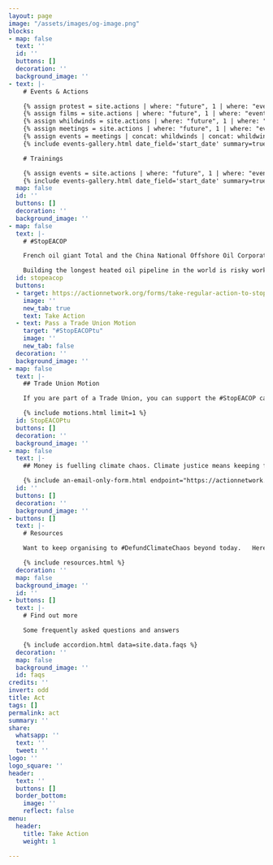 ```yaml
---
layout: page
image: "/assets/images/og-image.png"
blocks:
- map: false
  text: ''
  id: ''
  buttons: []
  decoration: ''
  background_image: ''
- text: |-
    # Events & Actions

    {% assign protest = site.actions | where: "future", 1 | where: "event_type", "Protest" %}
    {% assign films = site.actions | where: "future", 1 | where: "event_type", "Film" %}
    {% assign whildwinds = site.actions | where: "future", 1 | where: "event_type", "Whirlwind moment / Mass Mobilisation" %}
    {% assign meetings = site.actions | where: "future", 1 | where: "event_type", "Meeting" %}
    {% assign events = meetings | concat: whildwinds | concat: whildwinds | concat: films | concat: protest  %}
    {% include events-gallery.html date_field='start_date' summary=true %}

    # Trainings

    {% assign events = site.actions | where: "future", 1 | where: "event_type", "Training" %}
    {% include events-gallery.html date_field='start_date' summary=true image=false  %}
  map: false
  id: ''
  buttons: []
  decoration: ''
  background_image: ''
- map: false
  text: |-
    # #StopEACOP

    French oil giant Total and the China National Offshore Oil Corporation are on the cusp of building a massive crude oil pipeline right through the heart of Africa – displacing communities, endangering wildlife and tipping the world closer to full-blown climate catastrophe.

    Building the longest heated oil pipeline in the world is risky work, and Total can’t do it alone. They are seeking insurance and funding from some of the world’s largest insurance companies and banks to get this project off the ground.
  id: stopeacop
  buttons:
  - target: https://actionnetwork.org/forms/take-regular-action-to-stopeacop-2
    image: ''
    new_tab: true
    text: Take Action
  - text: Pass a Trade Union Motion
    target: "#StopEACOPtu"
    image: ''
    new_tab: false
  decoration: ''
  background_image: ''
- map: false
  text: |-
    ## Trade Union Motion

    If you are part of a Trade Union, you can support the #StopEACOP campaign by passing this motion at your local branch.

    {% include motions.html limit=1 %}
  id: StopEACOPtu
  buttons: []
  decoration: ''
  background_image: ''
- map: false
  text: |-
    ## Money is fuelling climate chaos. Climate justice means keeping fossil fuels in the ground. We can support struggles across the globe by cutting off the money and insurance for new projects.

    {% include an-email-only-form.html endpoint="https://actionnetwork.org/api/v2/petitions/e0c7e2f4-925f-448c-9558-57c1997b5408/signatures" jump="actions" %}
  id: ''
  buttons: []
  decoration: ''
  background_image: ''
- buttons: []
  text: |-
    # Resources

    Want to keep organising to #DefundClimateChaos beyond today.   Here's all the resources you’ll need to keep taking action throughout COP26 and beyond

    {% include resources.html %}
  decoration: ''
  map: false
  background_image: ''
  id: ''
- buttons: []
  text: |-
    # Find out more

    Some frequently asked questions and answers

    {% include accordion.html data=site.data.faqs %}
  decoration: ''
  map: false
  background_image: ''
  id: faqs
credits: ''
invert: odd
title: Act
tags: []
permalink: act
summary: ''
share:
  whatsapp: ''
  text: ''
  tweet: ''
logo: ''
logo_square: ''
header:
  text: ''
  buttons: []
  border_bottom:
    image: ''
    reflect: false
menu:
  header:
    title: Take Action
    weight: 1

---
```

